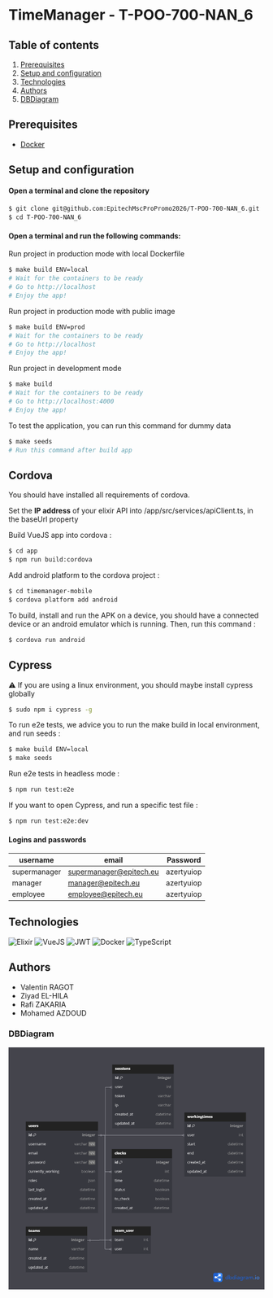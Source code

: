 # TimeManager - T-POO-700-NAN_6

## Table of contents
1. [Prerequisites](#prerequisites)
2. [Setup and configuration](#setup-and-configuration)
3. [Technologies](#technologies)
4. [Authors](#authors)
5. [DBDiagram](#dbdiagram)

## Prerequisites

- [Docker](https://docs.docker.com/get-docker/)

## Setup and configuration

#### Open a terminal and clone the repository
```bash
$ git clone git@github.com:EpitechMscProPromo2026/T-POO-700-NAN_6.git
$ cd T-POO-700-NAN_6
```

#### Open a terminal and run the following commands:
Run project in production mode with local Dockerfile
```bash
$ make build ENV=local
# Wait for the containers to be ready
# Go to http://localhost
# Enjoy the app!
```

Run project in production mode with public image
```bash
$ make build ENV=prod
# Wait for the containers to be ready
# Go to http://localhost
# Enjoy the app!
```

Run project in development mode 
```bash
$ make build
# Wait for the containers to be ready
# Go to http://localhost:4000
# Enjoy the app!
```

To test the application, you can run this command for dummy data
```bash
$ make seeds
# Run this command after build app
```

## Cordova
You should have installed all requirements of cordova.

Set the **IP address** of your elixir API  into /app/src/services/apiClient.ts, in the baseUrl property

Build VueJS app into cordova : 

```bash
$ cd app
$ npm run build:cordova
```

Add android platform to the cordova project :

```bash
$ cd timemanager-mobile
$ cordova platform add android
```

To build, install and run the APK on a device, you should have a connected device or an android emulator which is running.
Then, run this command : 

```bash
$ cordova run android
```


## Cypress
⚠️ If you are using a linux environment, you should maybe install cypress globally

```bash
$ sudo npm i cypress -g
```


To run e2e tests, we advice you to run the make build in local environment, and run seeds : 

```bash
$ make build ENV=local
$ make seeds
```

Run e2e tests in headless mode : 

```bash
$ npm run test:e2e
```

If you want to open Cypress, and run a specific test file : 

```bash
$ npm run test:e2e:dev 
```

#### Logins and passwords
| username | email | Password |
| --- | --- | --- |
| supermanager | supermanager@epitech.eu | azertyuiop
| manager | manager@epitech.eu | azertyuiop
| employee | employee@epitech.eu | azertyuiop

## Technologies
![Elixir](https://img.shields.io/badge/elixir-%234B275F.svg?style=for-the-badge&logo=elixir&logoColor=white) ![VueJS](https://img.shields.io/badge/Vue.js-35495E?style=for-the-badge&logo=vuedotjs&logoColor=4FC08D) ![JWT](https://img.shields.io/badge/JWT-black?style=for-the-badge&logo=JSON%20web%20tokens) ![Docker](https://img.shields.io/badge/docker-%230db7ed.svg?style=for-the-badge&logo=docker&logoColor=white) ![TypeScript](https://img.shields.io/badge/typescript-%23007ACC.svg?style=for-the-badge&logo=typescript&logoColor=white)

## Authors

- Valentin RAGOT
- Ziyad EL-HILA
- Rafi ZAKARIA
- Mohamed AZDOUD

### DBDiagram
<img src="./docs/dbdiagram.png"/>
